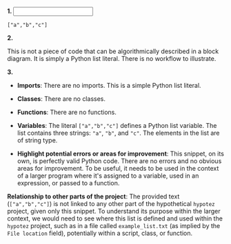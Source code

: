 **1. <input code>**

```
["a","b","c"]
```

**2. <algorithm>**

This is not a piece of code that can be algorithmically described in a block diagram. It is simply a Python list literal.  There is no workflow to illustrate.


**3. <explanation>**

- **Imports**:  There are no imports. This is a simple Python list literal.


- **Classes**: There are no classes.


- **Functions**: There are no functions.


- **Variables**:  The literal `["a","b","c"]` defines a Python list variable.  The list contains three strings: `"a"`, `"b"`, and `"c"`.  The elements in the list are of string type.


- **Highlight potential errors or areas for improvement**:  This snippet, on its own, is perfectly valid Python code.  There are no errors and no obvious areas for improvement.  To be useful, it needs to be used in the context of a larger program where it's assigned to a variable, used in an expression, or passed to a function.


**Relationship to other parts of the project**: The provided text (`["a","b","c"]`) is not linked to any other part of the hypothetical `hypotez` project,  given only this snippet.  To understand its purpose within the larger context, we would need to see where this list is defined and used within the `hypotez` project, such as in a file called `example_list.txt` (as implied by the `File location` field), potentially within a script, class, or function.